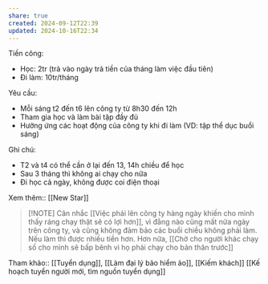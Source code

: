 ```yaml
---
share: true
created: 2024-09-12T22:39
updated: 2024-10-16T22:34
---
```

Tiền công: 
- Học: 2tr (trả vào ngày trả tiền của tháng làm việc đầu tiên)
- Đi làm: 10tr/tháng

Yêu cầu:
- Mỗi sáng t2 đến t6 lên công ty từ 8h30 đến 12h
- Tham gia học và làm bài tập đầy đủ
- Hưởng ứng các hoạt động của công ty khi đi làm (VD: tập thể dục buổi sáng)

Ghi chú:
- T2 và t4 có thể cần ở lại đến 13, 14h chiều để học
- Sau 3 tháng thì không ai chạy cho nữa
- Đi học cả ngày, không được coi điện thoại

Xem thêm:: [[New Star]]

> [!NOTE] Cân nhắc
> [[Việc phải lên công ty hàng ngày khiến cho mình thấy ráng chạy thật sẽ có lợi hơn]], vì đằng nào cũng mất nửa ngày trên công ty, và cũng không đảm bảo các buổi chiều không phải làm. Nếu làm thì được nhiều tiền hơn. Hơn nữa, [[Chờ cho người khác chạy số cho mình sẽ bấp bênh vì họ phải chạy cho bản thân trước]]

Tham khảo:: [[Tuyển dụng]], [[Làm đại lý bảo hiểm ảo]], [[Kiếm khách]]
[[Kế hoạch tuyển người mới, tìm nguồn tuyển dụng]]
